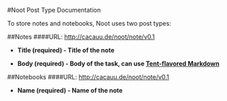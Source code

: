 #Noot Post Type Documentation

To store notes and notebooks, Noot uses two post types:

##Notes 
####URL: http://cacauu.de/noot/note/v0.1

* **Title (required) - Title of the note**

* **Body (required) - Body of the task, can use [Tent-flavored Markdown](https://tent.io/docs/post-types#markdown)**

##Notebooks
####URL: http://cacauu.de/noot/note/v0.1

* **Name (required) - Name of the note**
